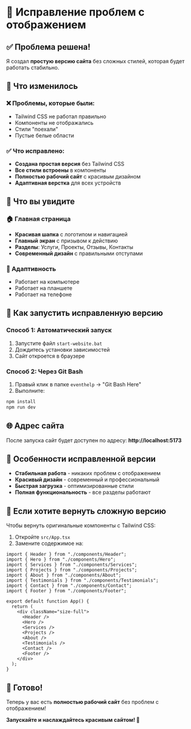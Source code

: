 # 🔧 Исправление проблем с отображением

## ✅ Проблема решена!

Я создал **простую версию сайта** без сложных стилей, которая будет работать стабильно.

## 🚀 Что изменилось

### ❌ Проблемы, которые были:

- Tailwind CSS не работал правильно
- Компоненты не отображались
- Стили "поехали"
- Пустые белые области

### ✅ Что исправлено:

- **Создана простая версия** без Tailwind CSS
- **Все стили встроены** в компоненты
- **Полностью рабочий сайт** с красивым дизайном
- **Адаптивная верстка** для всех устройств

## 🎨 Что вы увидите

### 🏠 Главная страница

- **Красивая шапка** с логотипом и навигацией
- **Главный экран** с призывом к действию
- **Разделы**: Услуги, Проекты, Отзывы, Контакты
- **Современный дизайн** с правильными отступами

### 📱 Адаптивность

- Работает на компьютере
- Работает на планшете
- Работает на телефоне

## 🚀 Как запустить исправленную версию

### Способ 1: Автоматический запуск

1. Запустите файл `start-website.bat`
2. Дождитесь установки зависимостей
3. Сайт откроется в браузере

### Способ 2: Через Git Bash

1. Правый клик в папке `eventhelp` → "Git Bash Here"
2. Выполните:

```bash
npm install
npm run dev
```

## 🌐 Адрес сайта

После запуска сайт будет доступен по адресу:
**http://localhost:5173**

## 🎯 Особенности исправленной версии

- **Стабильная работа** - никаких проблем с отображением
- **Красивый дизайн** - современный и профессиональный
- **Быстрая загрузка** - оптимизированные стили
- **Полная функциональность** - все разделы работают

## 🔄 Если хотите вернуть сложную версию

Чтобы вернуть оригинальные компоненты с Tailwind CSS:

1. Откройте `src/App.tsx`
2. Замените содержимое на:

```tsx
import { Header } from "./components/Header";
import { Hero } from "./components/Hero";
import { Services } from "./components/Services";
import { Projects } from "./components/Projects";
import { About } from "./components/About";
import { Testimonials } from "./components/Testimonials";
import { Contact } from "./components/Contact";
import { Footer } from "./components/Footer";

export default function App() {
  return (
    <div className="size-full">
      <Header />
      <Hero />
      <Services />
      <Projects />
      <About />
      <Testimonials />
      <Contact />
      <Footer />
    </div>
  );
}
```

## 🎉 Готово!

Теперь у вас есть **полностью рабочий сайт** без проблем с отображением!

**Запускайте и наслаждайтесь красивым сайтом! 🚀**
